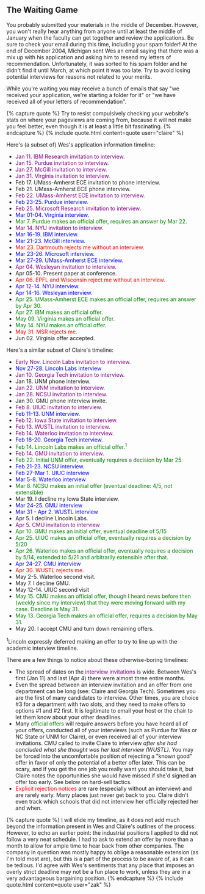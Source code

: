 ## The Waiting Game

You probably submitted your materials in the middle of December. However, you
won't really hear anything from anyone until at least the middle of January when
the faculty can get together and review the applications. Be sure to check your
email during this time, including your spam folder!  At the end of
December 2004, Michigan sent Wes an email saying that there was a mix up with his
application and asking him to resend my letters of recommendation. Unfortunately,
it was sorted to his spam folder and he didn't find it until March, at which
point it was too late. Try to avoid losing potential interviews for reasons not
related to your merits.

While you're waiting you may receive a bunch of emails that say "we
received your application, we're starting a folder for it" or "we have
received all of your letters of recommendation".  

{% capture quote %}
Try to resist compulsively checking your website's stats
on where your pageviews are coming from, because it will not make you feel
better, even though it is at least a little bit fascinating.
{% endcapture %}
{% include quote.html content=quote user="claire" %}

Here's (a subset of) Wes's application information timeline: 

<ul>
<li> <font color="purple">Jan 11. IBM Research invitation to interview.</font></li>
<li> <font color="purple">Jan 15. Purdue invitation to interview.</font></li>
<li> <font color="purple">Jan 27. McGill invitation to interview. </font></li>
<li> <font color="purple">Jan 31. Virginia invitation to interview.</font></li>
<li> Feb 17. UMass-Amherst ECE invitation to phone interview. </li>
<li> Feb 21. UMass-Amherst ECE phone interview. </li>
<li> <font color="purple">Feb 22. UMass-Amherst ECE invitation to interview.</font></li>
<li> <font color="blue">Feb 23-25. Purdue interview. </font></li>
<li> <font color="purple">Feb 25. Microsoft Research invitation to interview.</font></li>
<li> <font color="blue">Mar 01-04. Virginia interview. </font></li>
<li> <font color="green">Mar 7. Purdue makes an official offer, requires an answer by Mar 22. </font></li>
<li> <font color="purple">Mar 14. NYU invitation to interview. </font></li>
<li> <font color="Blue">Mar 16-19. IBM interview. </font></li>
<li> <font color="blue">Mar 21-23. McGill interview. </font></li>
<li> <font color="Red">Mar 23. Dartmouth rejects me without an interview.</font></li>
<li> <font color="blue">Mar 23-26. Microsoft interview. </font></li>
<li> <font color="blue">Mar 27-29. UMass-Amherst ECE interview. </font></li>
<li> <font color="purple">Apr 04. Wesleyan invitation to interview. </font></li>
<li> Apr 05-10. Present paper at conference. </li>
<li> <font color="red">Apr 06. EPFL and Wisconsin reject me without an interview.</font></li>
<li> <font color="blue">Apr 12-14. NYU interview.</font></li>
<li> <font color="blue">Apr 14-16. Wesleyan interview. </font></li>
<li> <font color="green">Apr 25. UMass-Amherst ECE makes an official offer, requires an answer by Apr 30.</font></li>
<li> <font color="green">Apr 27. IBM makes an official offer.</font></li>
<li> <font color="green">May 09. Virginia makes an official offer. </font></li>
<li> <font color="green">May 14. NYU makes an official offer. </font></li>
<li> <font color="red">May 31. MSR rejects me. </font></li>
<li> Jun 02. Virginia offer accepted.</li>
</ul>

Here's a similar subset of Claire's timeline:

<ul>
<li> <font color="purple">Early Nov.  Lincoln Labs invitation to interview. </font></li>
<li><font color="blue">Nov 27-28. Lincoln Labs interview</font></li>
<li><font color="purple">Jan 10. Georgia Tech invitation to interview.</font></li>
<li>Jan 18. UNM phone interview.</li>
<li><font color="purple">Jan 22. UNM invitation to interview.</font></li>
<li><font color="purple">Jan 28. NCSU invitation to interview.</font></li>
<li>Jan 30. GMU phone interview invite.</li>
<li><font color="purple">Feb 8. UIUC invitation to interview.</font></li>
<li><font color="blue">Feb 11-13. UNM interview.</font></li>
<li><font color="purple">Feb 12. Iowa State invitation to interview.</font></li>
<li><font color="purple">Feb 13. WUSTL invitation to interview.</font></li>
<li><font color="purple">Feb 14. Waterloo invitation to interview.</font></li>
<li><font color="blue">Feb 18-20. Georgia Tech interview.</font></li>
<li><font color="green">Feb 14. Lincoln Labs makes an official offer.<sup>1</sup></font></li>
<li><font color="purple">Feb 14. GMU invitation to interview.</font></li>
<li><font color="green">Feb 22. Initial UNM offer, eventually requires a decision by Mar 25.</font></li>
<li><font color="blue">Feb 21-23. NCSU interview.</font></li>
<li><font color="blue">Feb 27-Mar 1. UIUC interview</font></li>
<li><font color="blue">Mar 5-8. Waterloo interview</font></li>
<li><font color="green">Mar 8. NCSU makes an initial offer (eventual deadline: 4/5, not extensible)</font> </li>
<li>Mar 19. I decline my Iowa State interview. </li>
<li><font color="blue">Mar 24-25. GMU interview</font></li>
<li><font color="blue">Mar 31 - Apr 2. WUSTL interview</font></li>
<li>Apr 5. I decline Lincoln Labs.</li>
<li><font color="purple">Apr 5. CMU invitation to interview</font></li>
<li><font color="green">Apr 10. GMU makes an initial offer, eventual deadline of 5/15</font></li>
<li><font color="green">Apr 25. UIUC makes an official offer, eventually requires a decision by 5/20</font></li>
<li><font color="green">Apr 26. Waterloo makes an official offer, eventually requires a decision by 5/14, extended to 5/21 and arbitrarily extensible after that. </font></li>
<li><font color="blue">Apr 24-27. CMU interview</font></li>
<li><font color="red">Apr 30. WUSTL rejects me. </font></li>
<li>May 2-5. Waterloo second visit. </font></li>
<li>May 7. I decline GMU.</li>
<li>May 12-14. UIUC second visit</li>
<li><font color="green">May 15. CMU makes an official offer, though I heard news before then (weekly since my interview) that they were moving forward with my case.  Deadline is May 31. </font></li>
<li><font color="green">May 13. Georgia Tech makes an official offer, requires a decision by May 31. </font></li>
<li>May 20. I accept CMU and turn down remaining offers.</li>
</ul>
<sup>1</sup>Lincoln expressly deferred making an offer to try to line up with
the academic interview timeline.

There are a few things to notice about these otherwise-boring timelines:
- The spread of dates on the <font color="purple">interview
  invitations</font> is wide.  Between Wes's first (Jan 11) and last (Apr
  4) there were almost three entire months.  
- Even the spread between an interview invitation and an offer from one
  department can be long (see: Claire and Georgia Tech).  Sometimes you are
  the first of many candidates to interview.  Other times, you are choice #3
  for a department with two slots, and they need to make offers to options #1 and
  #2 first.  It is legitimate to email your host or the chair to let them
  know about your other deadlines.
- Many <font color="green">official offers</font> will require answers before
  you have heard all of your offers, conducted all of your interviews (such as
  Purdue for Wes or NC State or UNM for Claire), or even received all of your
  interview invitations.  CMU called to invite Claire to interview <i>after she
  had concluded what she thought was her last interview (WUSTL).</i>  You may be
  forced into the uncomfortable position of rejecting a "known good" offer in
  favor of only the potential of a better offer later.  This can be scary, and if
  you get the one job you really want you should take it, but Claire notes the
  opportunities she would have missed if she'd signed an offer too early.  See
  below on hard-sell tactics.
- <font color="red">Explicit rejection notices</font> are rare (especially
  without an interview) and are rarely early. Many places just never get back to
  you.  Claire didn't even track which schools that did not interview her
  officially rejected her and when. 

{% capture quote %}
I will elide my timeline, as it does
not add much beyond the information present in Wes and Claire's outlines of
the process.  However, to echo an earlier point: the industrial positions I
applied to did not follow a very neat schedule.  I had to ask to extend an
offer by more than a month to allow for ample time to hear back from
other companies.  The company in question was mostly happy to oblige a
reasonable extension (as I'm told most are), but this is a part of the
process to be aware of, as it can be tedious.  I'd agree with Wes's
sentiments that any place that imposes an overly strict deadline may not be
a fun place to work, unless they are in a very advantageous bargaining
position.
{% endcapture %}
{% include quote.html content=quote user="zak" %}